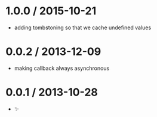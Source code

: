 
1.0.0 / 2015-10-21
==================

  * adding tombstoning so that we cache undefined values

0.0.2 / 2013-12-09
==================

  * making callback always asynchronous


0.0.1 / 2013-10-28
==================

  * :sparkles:

